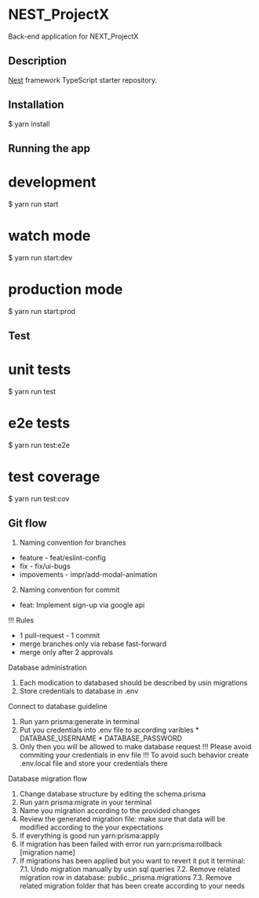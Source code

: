 
# NEST_ProjectX
Back-end application for NEXT_ProjectX

## Description

[Nest](https://github.com/nestjs/nest) framework TypeScript starter repository.

## Installation
$ yarn install

## Running the app

# development
$ yarn run start

# watch mode
$ yarn run start:dev

# production mode
$ yarn run start:prod

## Test

# unit tests
$ yarn run test

# e2e tests
$ yarn run test:e2e

# test coverage
$ yarn run test:cov

## Git flow
1. Naming convention for branches
  * feature - feat/eslint-config
  * fix - fix/ui-bugs
  * impovements - impr/add-modal-animation

2. Naming convention for commit
  * feat: Implement sign-up via google api

!!! Rules
  * 1 pull-request - 1 commit
  * merge branches only via rebase fast-forward
  * merge only after 2 approvals

  Database administration
  1. Each modication to databased should be described by usin migrations
  2. Store credentials to database in .env

  Connect to database guideline
  1. Run yarn prisma:generate in terminal
  2. Put you credentials into .env file to according varibles
    * DATABASE_USERNAME
    * DATABASE_PASSWORD
  3. Only then you will be allowed to make database request
  !!! Please avoid commiting your credentials in env file
  !!! To avoid such behavior create .env.local file and store your credentials there

  Database migration flow
  1. Change database structure by editing the schema.prisma
  2. Run yarn prisma:migrate in your terminal
  3. Name you migration according to the provided changes
  4. Review the generated migration file: make sure that data will be modified according to the your expectations
  5. If everything is good run yarn:prisma:apply
  6. If migration has been failed with error run yarn:prisma:rollback [migration name]
  7. If migrations has been applied but you want to revert it put it terminal:
    7.1. Undo migration manually by usin sql queries
    7.2. Remove related migration row in database: public._prisma.migrations
    7.3. Remove related migration folder that has been create according to your needs

